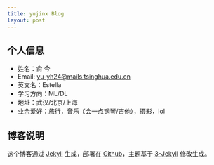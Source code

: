 ```yaml
---
title: yujinx Blog
layout: post
---
```


## 个人信息

- 姓名：俞 今
- Email: yu-yh24@mails.tsinghua.edu.cn
- 英文名：Estella
- 学习方向：ML/DL
- 地址：武汉/北京/上海
- 业余爱好：旅行，音乐（会一点钢琴/吉他），摄影，lol

## 博客说明

这个博客通过 [Jekyll](http://jekyllrb.com/) 生成，部署在 [Github](https://pages.github.com)，主题基于 [3-Jekyll](https://github.com/P233/3-Jekyll) 修改生成。
